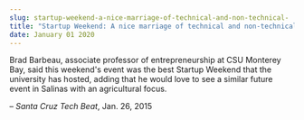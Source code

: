 ```yaml
---
slug: startup-weekend-a-nice-marriage-of-technical-and-non-technical-
title: "Startup Weekend: A nice marriage of technical and non-technical "
date: January 01 2020
---
```


<p>Brad Barbeau, associate professor of entrepreneurship at CSU Monterey Bay, said this weekend's event was the best Startup Weekend that the university has hosted, adding that he would love to see a similar future event in Salinas with an agricultural focus.
</p><p>– <em>Santa Cruz Tech Beat</em>, Jan. 26, 2015
</p>
